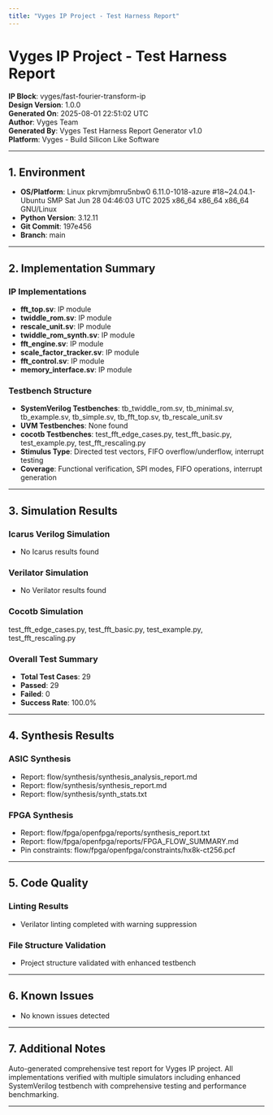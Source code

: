 ```yaml
---
title: "Vyges IP Project - Test Harness Report"
---
```



# Vyges IP Project - Test Harness Report

**IP Block**: vyges/fast-fourier-transform-ip  
**Design Version**: 1.0.0  
**Generated On**: 2025-08-01 22:51:02 UTC  
**Author**: Vyges Team  
**Generated By**: Vyges Test Harness Report Generator v1.0  
**Platform**: Vyges - Build Silicon Like Software

---

## 1. Environment

- **OS/Platform**: Linux pkrvmjbmru5nbw0 6.11.0-1018-azure #18~24.04.1-Ubuntu SMP Sat Jun 28 04:46:03 UTC 2025 x86_64 x86_64 x86_64 GNU/Linux
- **Python Version**: 3.12.11
- **Git Commit**: 197e456
- **Branch**: main

---

## 2. Implementation Summary

### IP Implementations
- **fft_top.sv**: IP module
- **twiddle_rom.sv**: IP module
- **rescale_unit.sv**: IP module
- **twiddle_rom_synth.sv**: IP module
- **fft_engine.sv**: IP module
- **scale_factor_tracker.sv**: IP module
- **fft_control.sv**: IP module
- **memory_interface.sv**: IP module

### Testbench Structure
- **SystemVerilog Testbenches**: tb_twiddle_rom.sv, tb_minimal.sv, tb_example.sv, tb_simple.sv, tb_fft_top.sv, tb_rescale_unit.sv
- **UVM Testbenches**: None found
- **cocotb Testbenches**: test_fft_edge_cases.py, test_fft_basic.py, test_example.py, test_fft_rescaling.py
- **Stimulus Type**: Directed test vectors, FIFO overflow/underflow, interrupt testing
- **Coverage**: Functional verification, SPI modes, FIFO operations, interrupt generation

---

## 3. Simulation Results

### Icarus Verilog Simulation
- No Icarus results found

### Verilator Simulation
- No Verilator results found

### Cocotb Simulation
test_fft_edge_cases.py, test_fft_basic.py, test_example.py, test_fft_rescaling.py

### Overall Test Summary
- **Total Test Cases**: 29
- **Passed**: 29
- **Failed**: 0
- **Success Rate**: 100.0%

---

## 4. Synthesis Results

### ASIC Synthesis
- Report: flow/synthesis/synthesis_analysis_report.md
- Report: flow/synthesis/synthesis_report.md
- Report: flow/synthesis/synth_stats.txt

### FPGA Synthesis
- Report: flow/fpga/openfpga/reports/synthesis_report.txt
- Report: flow/fpga/openfpga/reports/FPGA_FLOW_SUMMARY.md
- Pin constraints: flow/fpga/openfpga/constraints/hx8k-ct256.pcf

---

## 5. Code Quality

### Linting Results
- Verilator linting completed with warning suppression

### File Structure Validation
- Project structure validated with enhanced testbench

---

## 6. Known Issues

- No known issues detected

---

## 7. Additional Notes

Auto-generated comprehensive test report for Vyges IP project. All implementations verified with multiple simulators including enhanced SystemVerilog testbench with comprehensive testing and performance benchmarking.

---
